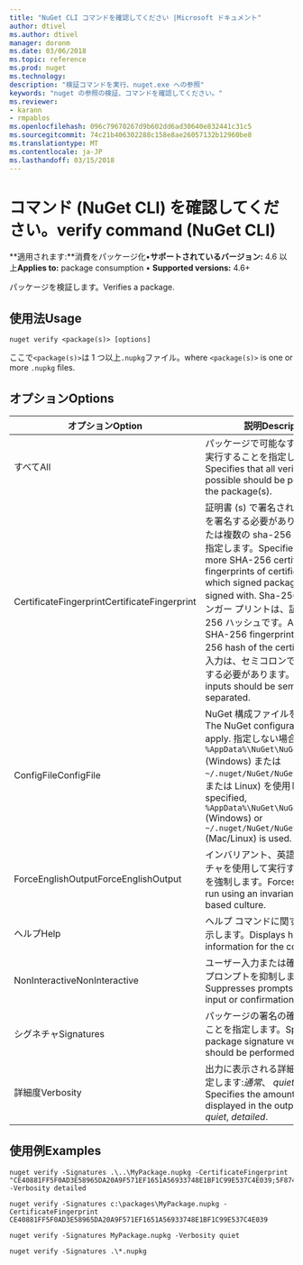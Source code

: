 ```yaml
---
title: "NuGet CLI コマンドを確認してください |Microsoft ドキュメント"
author: dtivel
ms.author: dtivel
manager: doronm
ms.date: 03/06/2018
ms.topic: reference
ms.prod: nuget
ms.technology: 
description: "検証コマンドを実行、nuget.exe への参照"
keywords: "nuget の参照の検証、コマンドを確認してください。"
ms.reviewer:
- karann
- rmpablos
ms.openlocfilehash: 096c79670267d9b602dd6ad30640e832441c31c5
ms.sourcegitcommit: 74c21b406302288c158e8ae26057132b12960be8
ms.translationtype: MT
ms.contentlocale: ja-JP
ms.lasthandoff: 03/15/2018
---
```

# <a name="verify-command-nuget-cli"></a><span data-ttu-id="f5a86-104">コマンド (NuGet CLI) を確認してください。</span><span class="sxs-lookup"><span data-stu-id="f5a86-104">verify command (NuGet CLI)</span></span>

<span data-ttu-id="f5a86-105">**適用されます:**消費をパッケージ化&bullet;**サポートされているバージョン:** 4.6 以上</span><span class="sxs-lookup"><span data-stu-id="f5a86-105">**Applies to:** package consumption &bullet; **Supported versions:** 4.6+</span></span>

<span data-ttu-id="f5a86-106">パッケージを検証します。</span><span class="sxs-lookup"><span data-stu-id="f5a86-106">Verifies a package.</span></span>

## <a name="usage"></a><span data-ttu-id="f5a86-107">使用法</span><span class="sxs-lookup"><span data-stu-id="f5a86-107">Usage</span></span>

```cli
nuget verify <package(s)> [options]
```

<span data-ttu-id="f5a86-108">ここで`<package(s)>`は 1 つ以上`.nupkg`ファイル。</span><span class="sxs-lookup"><span data-stu-id="f5a86-108">where `<package(s)>` is one or more `.nupkg` files.</span></span>

## <a name="options"></a><span data-ttu-id="f5a86-109">オプション</span><span class="sxs-lookup"><span data-stu-id="f5a86-109">Options</span></span>

| <span data-ttu-id="f5a86-110">オプション</span><span class="sxs-lookup"><span data-stu-id="f5a86-110">Option</span></span> | <span data-ttu-id="f5a86-111">説明</span><span class="sxs-lookup"><span data-stu-id="f5a86-111">Description</span></span> |
| --- | --- |
| <span data-ttu-id="f5a86-112">すべて</span><span class="sxs-lookup"><span data-stu-id="f5a86-112">All</span></span> | <span data-ttu-id="f5a86-113">パッケージで可能なすべての検証を実行することを指定します。</span><span class="sxs-lookup"><span data-stu-id="f5a86-113">Specifies that all verifications possible should be performed on the package(s).</span></span> |
| <span data-ttu-id="f5a86-114">CertificateFingerprint</span><span class="sxs-lookup"><span data-stu-id="f5a86-114">CertificateFingerprint</span></span> | <span data-ttu-id="f5a86-115">証明書 (s) で署名されたパッケージを署名する必要がありますの 1 つまたは複数の sha-256 証明書指紋を指定します。</span><span class="sxs-lookup"><span data-stu-id="f5a86-115">Specifies one or more SHA-256 certificate fingerprints of certificates(s) which signed packages must be signed with.</span></span> <span data-ttu-id="f5a86-116">Sha-256 証明書フィンガー プリントは、証明書の SHA 256 ハッシュです。</span><span class="sxs-lookup"><span data-stu-id="f5a86-116">A certificate SHA-256 fingerprint is a SHA-256 hash of the certificate.</span></span> <span data-ttu-id="f5a86-117">複数の入力は、セミコロンで区切られたにする必要があります。</span><span class="sxs-lookup"><span data-stu-id="f5a86-117">Multiple inputs should be semicolon separated.</span></span> |
| <span data-ttu-id="f5a86-118">ConfigFile</span><span class="sxs-lookup"><span data-stu-id="f5a86-118">ConfigFile</span></span> | <span data-ttu-id="f5a86-119">NuGet 構成ファイルを適用します。</span><span class="sxs-lookup"><span data-stu-id="f5a86-119">The NuGet configuration file to apply.</span></span> <span data-ttu-id="f5a86-120">指定しない場合、 `%AppData%\NuGet\NuGet.Config` (Windows) または`~/.nuget/NuGet/NuGet.Config`(Mac または Linux) を使用します。</span><span class="sxs-lookup"><span data-stu-id="f5a86-120">If not specified, `%AppData%\NuGet\NuGet.Config` (Windows) or `~/.nuget/NuGet/NuGet.Config` (Mac/Linux) is used.</span></span>|
| <span data-ttu-id="f5a86-121">ForceEnglishOutput</span><span class="sxs-lookup"><span data-stu-id="f5a86-121">ForceEnglishOutput</span></span> | <span data-ttu-id="f5a86-122">インバリアント、英語ベースのカルチャを使用して実行する nuget.exe を強制します。</span><span class="sxs-lookup"><span data-stu-id="f5a86-122">Forces nuget.exe to run using an invariant, English-based culture.</span></span> |
| <span data-ttu-id="f5a86-123">ヘルプ</span><span class="sxs-lookup"><span data-stu-id="f5a86-123">Help</span></span> | <span data-ttu-id="f5a86-124">ヘルプ コマンドに関する情報を表示します。</span><span class="sxs-lookup"><span data-stu-id="f5a86-124">Displays help information for the command.</span></span> |
| <span data-ttu-id="f5a86-125">NonInteractive</span><span class="sxs-lookup"><span data-stu-id="f5a86-125">NonInteractive</span></span> | <span data-ttu-id="f5a86-126">ユーザー入力または確認を要求するプロンプトを抑制します。</span><span class="sxs-lookup"><span data-stu-id="f5a86-126">Suppresses prompts for user input or confirmations.</span></span> |
| <span data-ttu-id="f5a86-127">シグネチャ</span><span class="sxs-lookup"><span data-stu-id="f5a86-127">Signatures</span></span> | <span data-ttu-id="f5a86-128">パッケージの署名の確認を実行することを指定します。</span><span class="sxs-lookup"><span data-stu-id="f5a86-128">Specifies that package signature verification should be performed.</span></span> |
| <span data-ttu-id="f5a86-129">詳細度</span><span class="sxs-lookup"><span data-stu-id="f5a86-129">Verbosity</span></span> | <span data-ttu-id="f5a86-130">出力に表示される詳細情報の量を指定します:*通常*、 *quiet*、*詳細*です。</span><span class="sxs-lookup"><span data-stu-id="f5a86-130">Specifies the amount of detail displayed in the output: *normal*, *quiet*, *detailed*.</span></span> |

## <a name="examples"></a><span data-ttu-id="f5a86-131">使用例</span><span class="sxs-lookup"><span data-stu-id="f5a86-131">Examples</span></span>

```cli
nuget verify -Signatures .\..\MyPackage.nupkg -CertificateFingerprint "CE40881FF5F0AD3E58965DA20A9F571EF1651A56933748E1BF1C99E537C4E039;5F874AAF47BCB268A19357364E7FBB09D6BF9E8A93E1229909AC5CAC865802E2" -Verbosity detailed

nuget verify -Signatures c:\packages\MyPackage.nupkg -CertificateFingerprint CE40881FF5F0AD3E58965DA20A9F571EF1651A56933748E1BF1C99E537C4E039

nuget verify -Signatures MyPackage.nupkg -Verbosity quiet

nuget verify -Signatures .\*.nupkg
```